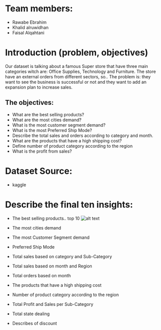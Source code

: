 # Team members:
- Rawabe Ebrahim
- Khalid alruwidhan
- Faisal Alqahtani

# Introduction (problem, objectives)
Our dataset is talking about a famous Super store that have three main categories witch are: Office Supplies, Technology and Furniture. The store have an external orders from different sectors, so..
The problem is: they want to see the business is successful or not and they want to add an expansion plan to increase sales.

## The objectives:
- What are the best selling products?
- What are the most cities demand?
- What is the most customer segment demand?
- What is the most Preferred Ship Mode?
- Describe the total sales and orders according to category and month.
- What are the products that have a high shipping cost?
- Define number of product category according to the region
- What is the profit from sales?
# Dataset Source:
- kaggle

# Describe the final ten insights:
- The best selling products.. top 10
![alt text](../top10.png)

- The most cities demand 
- The most Customer Segment demand
- Preferred Ship Mode
- Total sales based on category and Sub-Category
- Total sales based on month and Region
- Total orders based on month
- The products that have a high shipping cost
- Number of product category according to the region
- Total Profit and Sales per Sub-Category
- Total state dealing
- Describes of discount
